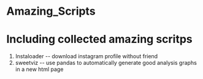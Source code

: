 # Amazing_Scripts

# Including collected amazing scritps

1. Instaloader -- download instagram profile without friend
2. sweetviz -- use pandas to automatically generate good analysis graphs in a new html page
